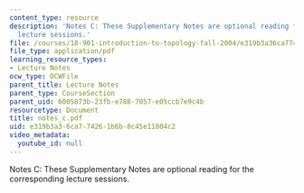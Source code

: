 ```yaml
---
content_type: resource
description: 'Notes C: These Supplementary Notes are optional reading for the corresponding
  lecture sessions.'
file: /courses/18-901-introduction-to-topology-fall-2004/e319b3a36ca774261b6b8c45e11804c2_notes_c.pdf
file_type: application/pdf
learning_resource_types:
- Lecture Notes
ocw_type: OCWFile
parent_title: Lecture Notes
parent_type: CourseSection
parent_uid: 6005873b-23fb-e788-7057-e05ccb7e9c4b
resourcetype: Document
title: notes_c.pdf
uid: e319b3a3-6ca7-7426-1b6b-8c45e11804c2
video_metadata:
  youtube_id: null
---
```

Notes C: These Supplementary Notes are optional reading for the corresponding lecture sessions.

